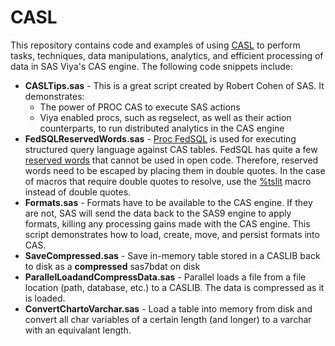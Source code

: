 # CASL
This repository contains code and examples of using <a href='https://documentation.sas.com/?docsetId=pgmdiff&docsetTarget=p06ibhzb2bklaon1a86ili3wpil9.htm&docsetVersion=3.5&locale=en'>CASL</a> to perform tasks, techniques, data manipulations, analytics, and efficient processing of data in SAS Viya's CAS engine.  The following code snippets include:

<ul>
    <li><b>CASLTips.sas</b> - This is a great script created by Robert Cohen of SAS.  It demonstrates:
    <ul>
       <li>The power of PROC CAS to execute SAS actions</li>
       <li>Viya enabled procs, such as regselect, as well as their action counterparts, to run distributed analytics in the CAS engine</li>
    </ul>
<li>
    <b>FedSQLReservedWords.sas</b> - <a href='https://go.documentation.sas.com/?cdcId=pgmsascdc&cdcVersion=9.4_3.5&docsetId=casfedsql&docsetTarget=titlepage.htm&locale=en'>Proc FedSQL</a> is used for executing structured query language against CAS tables.  FedSQL has quite a few <a href='https://go.documentation.sas.com/?cdcId=pgmsascdc&cdcVersion=9.4_3.5&docsetId=casfedsql&docsetTarget=p1gp2oyo2wxjmun1a9de92k57d91.htm&locale=en'>reserved words</a> that cannot be used in open code.  Therefore, reserved words need to be escaped by placing them in double quotes.  In the case of macros that require double quotes to resolve, use the <a href='https://go.documentation.sas.com/?docsetId=lebaseutilref&docsetTarget=n1phgnraoodvpln1bm941n44yq7q.htm&docsetVersion=9.4&locale=en'>%tslit</a> macro instead of double quotes.
</li>
<li>
    <b>Formats.sas</b> - Formats have to be available to the CAS engine.  If they are not, SAS will send the data back to the SAS9 engine to apply formats, killing any processing gains made with the CAS engine.  This script demonstrates how to load, create, move, and persist formats into CAS.
</li>
<li>
    <b>SaveCompressed.sas</b> - Save in-memory table stored in a CASLIB back to disk as a <b>compressed</b> sas7bdat on disk
</li>
<li>
    <b>ParallelLoadandCompressData.sas</b> - Parallel loads a file from a file location (path, database, etc.) to a CASLIB.  The data is compressed as it is loaded.
</li>
<li>
    <b>ConvertChartoVarchar.sas</b> - Load a table into memory from disk and convert all char variables of a certain length (and longer) to a varchar with an equivalant length.
</ul>
